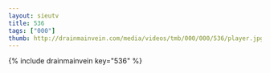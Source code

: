 ```yaml
--- 
layout: sieutv
title: 536
tags: ["000"]
thumb: http://drainmainvein.com/media/videos/tmb/000/000/536/player.jpg
---
```

{% include drainmainvein key="536" %} 
